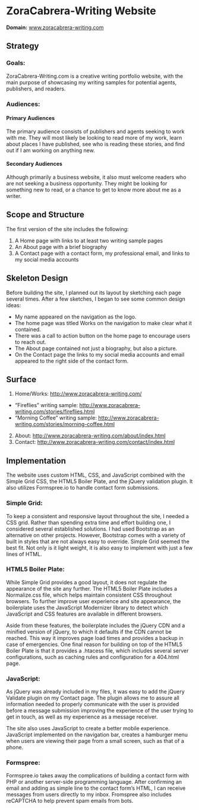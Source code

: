# ZoraCabrera-Writing Website
**Domain:** www.zoracabrera-writing.com

## Strategy
### Goals:

ZoraCabrera-Writing.com is a creative writing portfolio website, with the main purpose of showcasing my writing samples for potential agents, publishers, and readers.

### Audiences:

#### Primary Audiences

The primary audience consists of publishers and agents seeking to work with me. They will most likely be looking to read more of my work, learn about places I have published, see who is reading these stories, and find out if I am working on anything new. 

#### Secondary Audiences

Although primarily a business website, it also must welcome readers who are not seeking a business opportunity. They might be looking for something new to read, or a chance to get to know more about me as a writer.

## Scope and Structure

The first version of the site includes the following:

1. A Home page with links to at least two writing sample pages
2. An About page with a brief biography
3. A Contact page with a contact form, my professional email, and links to my social media accounts

## Skeleton Design

Before building the site, I planned out its layout by sketching each page several times. After a few sketches, I began to see some common design ideas:

+ My name appeared on the navigation as the logo.
+ The home page was titled Works on the navigation to make clear what it contained.
+ There was a call to action button on the home page to encourage users to reach out.
+ The About page contained not just a biography, but also a picture.
+ On the Contact page the links to my social media accounts and email appeared to the right side of the contact form.

## Surface

1. Home/Works: http://www.zoracabrera-writing.com/
  * “Fireflies” writing sample: http://www.zoracabrera-writing.com/stories/fireflies.html
  * “Morning Coffee” writing sample: http://www.zoracabrera-writing.com/stories/morning-coffee.html
2. About: http://www.zoracabrera-writing.com/about/index.html
3. Contact: http://www.zoracabrera-writing.com/contact/index.html

## Implementation

The website uses custom HTML, CSS, and JavaScript combined with the Simple Grid CSS, the HTML5 Boiler Plate, and the jQuery validation plugin. It also utilizes Formspree.io to handle contact form submissions.

### Simple Grid:

To keep a consistent and responsive layout throughout the site, I needed a CSS grid. Rather than spending extra time and effort building one, I considered several established solutions. I had used Bootstrap as an alternative on other projects. However, Bootstrap comes with a variety of built in styles that are not always easy to override.  Simple Grid seemed the best fit. Not only is it light weight, it is also easy to implement with just a few lines of HTML. 

### HTML5 Boiler Plate:

While Simple Grid provides a good layout, it does not regulate the appearance of the site any further. The HTML5 Boiler Plate includes a Normalize.css file, which helps maintain consistent CSS throughout browsers. To further improve user experience and site appearance, the boilerplate uses the JavaScript Modernizer library to detect which JavaScript and CSS features are available in different browsers.

Aside from these features, the boilerplate includes the jQuery CDN and a minified version of jQuery, to which it defaults if the CDN cannot be reached. This way it improves page load times and provides a backup in case of emergencies.
One final reason for building on top of the HTML5 Boiler Plate is that it provides a .htacess file, which includes several server configurations, such as caching rules and configuration for a 404.html page.

### JavaScript:
As jQuery was already included in my files, it was easy to add the jQuery Validate plugin on my Contact page. The plugin allows me to assure all information needed to properly communicate with the user is provided before a message submission improving the experience of the user trying to get in touch, as well as my experience as a message receiver.

The site also uses JavaScript to create a better mobile experience. JavaScript implemented on the navigation bar, creates a hamburger menu when users are viewing their page from a small screen, such as that of a phone. 

### Formspree:
Formspree.io takes away the complications of building a contact form with PHP or another server-side programming language. After confirming an email and adding as simple line to the contact form’s HTML, I can receive messages from users directly to my inbox. Fromspree also includes  reCAPTCHA to help prevent spam emails from bots.
